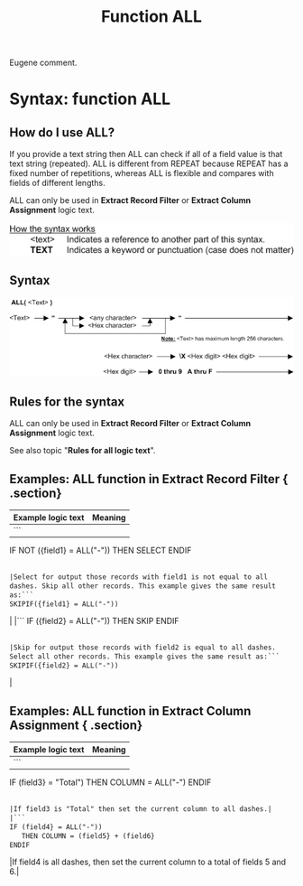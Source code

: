 ﻿---
layout: default
title: "Function ALL"
parent: Workbench Logic Text Syntax

nav_order: 1
---

Eugene comment.

# Syntax: function ALL

## How do I use ALL? 

If you provide a text string then ALL can check if all of a field value is that text string \(repeated\). ALL is different from REPEAT because REPEAT has a fixed number of repetitions, whereas ALL is flexible and compares with fields of different lengths.

ALL can only be used in **Extract Record Filter** or **Extract Column Assignment** logic text.

![(Syntax Legend)](../images/LTZZ_Syntax_legend.gif )

## Syntax 

![(Function ALL)](../images/LTSF_ALL_01.gif )

## Rules for the syntax 

ALL can only be used in **Extract Record Filter** or **Extract Column Assignment** logic text.

See also topic "**Rules for all logic text**".

## Examples: ALL function in Extract Record Filter { .section}


|Example logic text|Meaning|
|------------------|-------|
|```
IF NOT ({field1} = ALL("-"))
   THEN SELECT
ENDIF
```

|Select for output those records with field1 is not equal to all dashes. Skip all other records. This example gives the same result as:```
SKIPIF({field1} = ALL("-"))
```

|
|```
IF ({field2} = ALL("-"))
   THEN SKIP
ENDIF
```

|Skip for output those records with field2 is equal to all dashes. Select all other records. This example gives the same result as:```
SKIPIF({field2} = ALL("-"))
```

|


## Examples: ALL function in Extract Column Assignment { .section}


|Example logic text|Meaning|
|------------------|-------|
|```
IF (field3} = "Total")
   THEN COLUMN = ALL("-")
ENDIF
```

|If field3 is "Total" then set the current column to all dashes.|
|```
IF (field4} = ALL("-"))
   THEN COLUMN = (field5} + (field6}
ENDIF
```

|If field4 is all dashes, then set the current column to a total of fields 5 and 6.|



